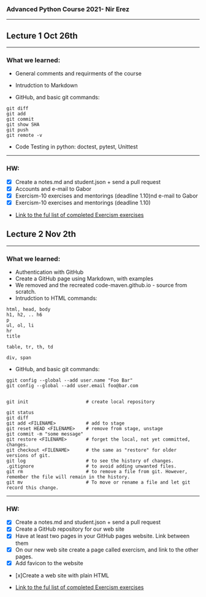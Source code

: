  <html>
<head>
 <link rel="shortcut icon" type="image/x-icon" href="Smiling_Devil_Emoji.ico.ico"> 
</head>


### Advanced Python Course 2021- Nir Erez
***
## Lecture 1 Oct 26th
***
### What we learned:

* General comments and requirments of the course
* Intrudction to Markdown

* GitHub, and basic git commands:

``` git status
git diff
git add
git commit
git show SHA
git push
git remote -v
```

* Code Testing in python: doctest, pytest, Unittest
***
### HW:

- [x] Create a notes.md and student.json + send a pull request 
- [x] Accounts and e-mail to Gabor 
- [x] Exercism-10 exercises and mentorings (deadline 1.10)nd e-mail to Gabor 
- [x] Exercism-10 exercises and mentorings (deadline 1.10)

* [Link to the ful list of completed Exercism exercises](Excercism.md)
 
 
## Lecture 2 Nov 2th
***
### What we learned:
 
* Authentication with GitHub
* Create a GitHub page using Markdown, with examples
* We removed and the recreated code-maven.github.io - source from scratch.
* Intrudction to HTML commands:
 ```
 html, head, body
h1, h2, .. h6
p
ul, ol, li
hr
title

table, tr, th, td

div, span
  ```


* GitHub, and basic git commands:

``` 
ggit config --global --add user.name "Foo Bar"
git config --global --add user.email foo@bar.com


git init                     # create local repository

git status
git diff
git add <FILENAME>           # add to stage
git reset HEAD <FILENAME>    # remove from stage, unstage
git commit -m "some message"
git restore <FILENAME>       # forget the local, not yet committed, changes.
git checkout <FILENAME>      # the same as "restore" for older versions of git.
git log                      # to see the history of changes.
.gitignore                   # to avoid adding unwanted files.
git rm                       # to remove a file from git. However, remember the file will remain in the history.
git mv                       # To move or rename a file and let git record this change.
```
***
### HW:

- [x] Create a notes.md and student.json + send a pull request 
- [x] Create a GitHub repository for our web site 
- [x] Have at least two pages in your GitHub pages website. Link between them 
- [x] On our new web site create a page called exercism, and link to the other pages.
- [x] Add favicon to the website
- [x]Create a web site with plain HTML
 

* [Link to the ful list of completed Exercism exercises](Excercism.md)



<!--
**nirer06/nirer06** is a ✨ _special_ ✨ repository because its `README.md` (this file) appears on your GitHub profile.

Here are some ideas to get you started:

- 🔭 I’m currently working on ...
- 🌱 I’m currently learning ...
- 👯 I’m looking to collaborate on ...
- 🤔 I’m looking for help with ...
- 💬 Ask me about ...
- 📫 How to reach me: ...
- 😄 Pronouns: ...
- ⚡ Fun fact: ...
-->
